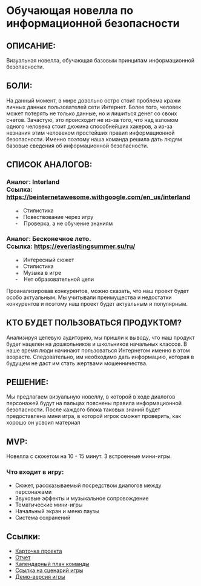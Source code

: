 # Обучающая новелла по информационной безопасности

## ОПИСАНИЕ:
Визуальная новелла, обучающая базовым принципам информационной безопасности.

## БОЛИ:
На данный момент, в мире довольно остро стоит проблема кражи личных данных пользователей сети Интернет. Более того, человек может потерять не только данные, но и лишиться денег со своих счетов. Зачастую, это происходит не из-за того, что над взломом одного человека стоит дюжина способнейших хакеров, а из-за незнания этим человеком простейших правил информационной безопасности. Именно поэтому наша команда решила дать людям базовые сведения об информационной безопасности.

## СПИСОК АНАЛОГОВ:

### Аналог: Interland<br>Ссылка: https://beinternetawesome.withgoogle.com/en_us/interland
<ul style="list-style-type: none;">
    <li>+ &nbsp; Стилистика</li>
    <li>+ &nbsp; Повествование через игру</li>
    <li>- &nbsp;&nbsp;  Проверка, а не обучение знаниям</li>
</ul>

### Аналог: Бесконечное лето.<br>Ссылка: https://everlastingsummer.su/ru/
<ul style="list-style-type: none;">
    <li>+ &nbsp; Интересный сюжет</li>
    <li>+ &nbsp; Стилистика</li>
    <li>+ &nbsp; Музыка в игре</li>
    <li>- &nbsp;&nbsp;  Нет образовательной цели</li>
</ul>

Проанализировав конкурентов, можно сказать, что наш проект будет особо актуальным. Мы учитывали преимущества и недостатки конкурентов и поэтому наш проект будет актуальным и популярным.

## КТО БУДЕТ ПОЛЬЗОВАТЬСЯ ПРОДУКТОМ?
Анализируя целевую аудиторию, мы пришли к выводу, что наш продукт будет нацелен на дошкольников и школьников начальных классов. В наше время люди начинают пользоваться Интернетом именно в этом возрасте. Следовательно, им необходимо дать информацию, которая в будущем не даст им стать жертвами мошенничества.

## РЕШЕНИЕ:
Мы предлагаем визуальную новеллу, в которой в ходе диалогов персонажей будут на пальцах пояснены правила информационной безопасности. После каждого блока таковых знаний будет предоставлена мини игра, в которой игрок сможет проверить, как хорошо он усвоил материал

## MVP:
Новелла с сюжетом на 10 - 15 минут. 3 встроенные мини-игры.

### Что входит в игру:
* Сюжет, рассказываемый посредством диалогов между персонажами
* Звуковые эффекты и музыкальное сопровождение
* Тематические мини-игры
* Начальный экран и меню паузы
* Система сохранений

## Ссылки:
* [Карточка проекта](https://project.ai-info.ru/teams/ussr-squad)
* [Отчет](https://docs.google.com/document/d/1nioPMuQBrSExhj6PTFAJ7Pdd_fX6h0six4olhrr79mY/edit?usp=sharing)
* [Календарный план команды](docs.google.com/document/d/1P8imBGbakokr3J2IP2i-g5kQ-Rxsbj6XgbVEqHdhJ4w/edit?usp=sharing)
* [Ссылка на сценарий игры](docs.google.com/document/d/1VrO7ZI0-1WdgLCYN0gA9CWnvw0qFwJep/edit?usp=sharing&ouid=106992786942168072568&rtpof=true&sd=true)
* [Демо-версия игры](https://disk.yandex.ru/d/hxqJZT2Z2mp_Kg)